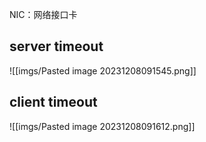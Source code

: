 NIC：网络接口卡

## server timeout
![[imgs/Pasted image 20231208091545.png]]

## client timeout
![[imgs/Pasted image 20231208091612.png]]
